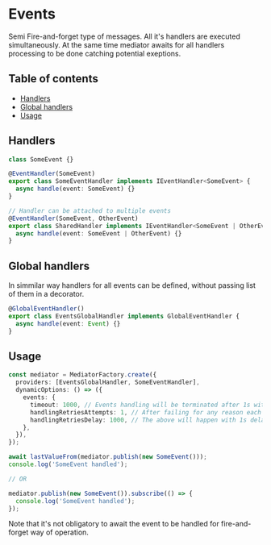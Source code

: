 # Events

Semi Fire-and-forget type of messages. All it's handlers are executed simultaneously. At the same time mediator awaits for all handlers processing to be done catching potential exeptions.

## Table of contents

- [Handlers](#handlers)
- [Global handlers](#global_handlers)
- [Usage](#usage)

## Handlers

<a name="handlers"></a>

```ts
class SomeEvent {}

@EventHandler(SomeEvent)
export class SomeEventHandler implements IEventHandler<SomeEvent> {
  async handle(event: SomeEvent) {}
}

// Handler can be attached to multiple events
@EventHandler(SomeEvent, OtherEvent)
export class SharedHandler implements IEventHandler<SomeEvent | OtherEvent> {
  async handle(event: SomeEvent | OtherEvent) {}
}
```

## Global handlers

<a name="global_handlers"></a>

In simmilar way handlers for all events can be defined, without passing list of them in a decorator.

```ts
@GlobalEventHandler()
export class EventsGlobalHandler implements GlobalEventHandler {
  async handle(event: Event) {}
}
```

## Usage

<a name="usage"></a>

```ts
const mediator = MediatorFactory.create({
  providers: [EventsGlobalHandler, SomeEventHandler],
  dynamicOptions: () => ({
    events: {
      timeout: 1000, // Events handling will be terminated after 1s with timeout exception
      handlingRetriesAttempts: 1, // After failing for any reason each handler will have one more chance to process event
      handlingRetriesDelay: 1000, // The above will happen with 1s delay
    },
  }),
});

await lastValueFrom(mediator.publish(new SomeEvent()));
console.log('SomeEvent handled');

// OR

mediator.publish(new SomeEvent()).subscribe(() => {
  console.log('SomeEvent handled');
});
```

Note that it's not obligatory to await the event to be handled for fire-and-forget way of operation.
